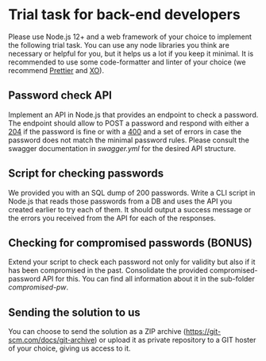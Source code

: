 # Trial task for back-end developers

Please use Node.js 12+ and a web framework of your choice to implement the following trial task. You can use any node libraries you think are necessary or helpful for you, but it helps us a lot if you keep it minimal. It is recommended to use some code-formatter and linter of your choice (we recommend [Prettier](https://prettier.io/) and [XO](https://github.com/xojs/xo)).

## Password check API

Implement an API in Node.js that provides an endpoint to check a password. The endpoint should allow to POST a password and respond with either a [204](https://httpstatusdogs.com/204-no-content) if the password is fine or with a [400](https://httpstatusdogs.com/400-bad-request) and a set of errors in case the password does not match the minimal password rules. Please consult the swagger documentation in _swagger.yml_ for the desired API structure.

## Script for checking passwords

We provided you with an SQL dump of 200 passwords. Write a CLI script in Node.js that reads those passwords from a DB and uses the API you created earlier to try each of them. It should output a success message or the errors you received from the API for each of the responses.

## Checking for compromised passwords (BONUS)

Extend your script to check each password not only for validity but also if it has been compromised in the past. Consolidate the provided compromised-password API for this. You can find all information about it in the sub-folder _compromised-pw_.

## Sending the solution to us

You can choose to send the solution as a ZIP archive (https://git-scm.com/docs/git-archive) or upload it as private repository to a GIT hoster of your choice, giving us access to it.
